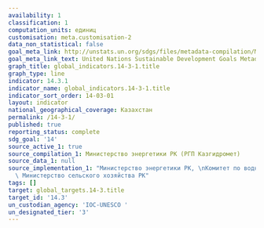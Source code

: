 ```yaml
---
availability: 1
classification: 1
computation_units: единиц
customisation: meta.customisation-2
data_non_statistical: false
goal_meta_link: http://unstats.un.org/sdgs/files/metadata-compilation/Metadata-Goal-14.pdf
goal_meta_link_text: United Nations Sustainable Development Goals Metadata (pdf 288kB)
graph_title: global_indicators.14-3-1.title
graph_type: line
indicator: 14.3.1
indicator_name: global_indicators.14-3-1.title
indicator_sort_order: 14-03-01
layout: indicator
national_geographical_coverage: Казахстан
permalink: /14-3-1/
published: true
reporting_status: complete
sdg_goal: '14'
source_active_1: true
source_compilation_1: Министерство энергетики РК (РГП Казгидромет)
source_data_1: null
source_implementation_1: "Министерство энергетики РК, \nКомитет по водным ресурсам\
  \ Министерство сельского хозяйства РК"
tags: []
target: global_targets.14-3.title
target_id: '14.3'
un_custodian_agency: 'IOC-UNESCO '
un_designated_tier: '3'
---
```

